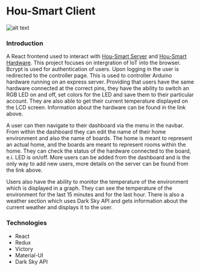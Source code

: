 # Hou-Smart Client

![alt text](https://github.com/ju-zp/Hou-Smart_client/blob/master/public/Screenshot.png 'controller')

### Introduction

A React frontend used to interact with [Hou-Smart Server](https://github.com/ju-zp/Hou-Smart_server) and [Hou-Smart Hardware](https://github.com/ju-zp/Hou-Smart_hardware). This project focuses on intergration of IoT into the browser. Bcrypt is used for authentication of users. Upon logging in the user is redirected to the controller page. This is used to controller Arduino hardware running on an express server. Providing that users have the same hardware connected at the correct pins, they have the ability to switch an RGB LED on and off, set colors for the LED and save them to their particular account. They are also able to get their current temperature displayed on the LCD screen. Information about the hardware can be found in the link above. 

A user can then navigate to their dashboard via the menu in the navbar. From within the dashboard they can edit the name of their home environment and also the name of boards. The home is meant to represent an actual home, and the boards are meant to represent rooms within the home. They can check the status of the hardware connected to the board, e.i. LED is on/off. More users can be added from the dashboard and is the only way to add new users, more details on the server can be found from the link above. 

Users also have the ability to monitor the temperature of the environment which is displayed in a graph. They can see the temperature of the environment for the last 15 minutes and for the last hour. There is also a weather section which uses Dark Sky API and gets information about the current weather and displays it to the user. 

### Technologies

* React
* Redux
* Victory
* Material-UI
* Dark Sky API
